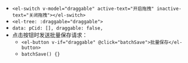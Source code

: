 - `<el-switch v-model="draggable" active-text="开启拖拽" inactive-text="关闭拖拽"></el-switch>`
- `<el-tree: :draggable="draggable">`
- `data: pCid: [], draggable: false,`
- 点击按钮时发送批量保存请求：
	- `<el-button v-if="draggable" @click="batchSave">批量保存</el-button>`
	- `batchSave() {}`